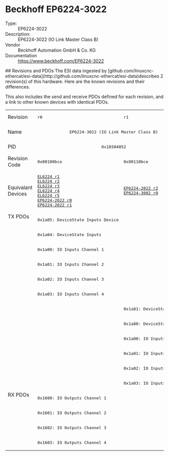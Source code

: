 #  Beckhoff EP6224-3022

<dl>
  <dt>Type:</dt><dd>EP6224-3022</dd>
  <dt>Description:</dt><dd>EP6224-3022 (IO Link Master Class B)</dd>
  <dt>Vendor</dt><dd>Beckhoff Automation GmbH & Co. KG</dd>
  <dt>Documentation</dt><dd><a href="https://www.beckhoff.com/EP6224-3022">https://www.beckhoff.com/EP6224-3022</a></dd>
</dl>
## Revisions and PDOs
The ESI data ingested by [github.com/linuxcnc-ethercat/esi-data](http://github.com/linuxcnc-ethercat/esi-data)describes 2 revision(s) of this hardware.  Here are the known revisions and their differences.

This also includes the send and receive PDOs defined for each revision, and a link to other known devices with identical PDOs.

<table>
<tr >
<td class="first">Revision</td>
<td ><pre>r0</pre></td>
<td ><pre>r1</pre></td>
</tr>
<tr >
<td class="first">Name</td>
<td  colspan=2 align="center"><pre>EP6224-3022 (IO Link Master Class B)</pre></td>
</tr>
<tr >
<td class="first">PID</td>
<td  colspan=2 align="center"><pre>0x18504052</pre></td>
</tr>
<tr >
<td class="first">Revision Code</td>
<td ><pre>0x00100bce</pre></td>
<td ><pre>0x00110bce</pre></td>
</tr>
<tr >
<td class="first">Equivalant Devices</td>
<td ><pre><a href="EL6224">EL6224 r1</a><br/><a href="EL6224">EL6224 r2</a><br/><a href="EL6224">EL6224 r3</a><br/><a href="EL6224">EL6224 r4</a><br/><a href="EL6224">EL6224 r5</a><br/><a href="EP6224-2022">EP6224-2022 r0</a><br/><a href="EP6224-2022">EP6224-2022 r1</a></pre></td>
<td ><pre><a href="EP6224-2022">EP6224-2022 r2</a><br/><a href="EP6224-3002">EP6224-3002 r0</a></pre></td>
</tr>
<tr class="txpdo pdosection">
<td class="first" rowspan=12 valign=top>TX PDOs</td>
<td><pre>0x1a05: DeviceState Inputs Device</pre></td>
<td colspan=2 align="left"></td>
</tr>
<tr class="txpdo pdosection">
<td ><pre>0x1a04: DeviceState Inputs</pre></td>
<td ></td>
</tr>
<tr class="txpdo pdosection">
<td ><pre>0x1a00: IO Inputs Channel 1</pre></td>
<td ></td>
</tr>
<tr class="txpdo pdosection">
<td ><pre>0x1a01: IO Inputs Channel 2</pre></td>
<td ></td>
</tr>
<tr class="txpdo pdosection">
<td ><pre>0x1a02: IO Inputs Channel 3</pre></td>
<td ></td>
</tr>
<tr class="txpdo pdosection">
<td ><pre>0x1a03: IO Inputs Channel 4</pre></td>
<td ></td>
</tr>
<tr class="txpdo pdosection">
<td ></td>
<td ><pre>0x1a81: DeviceState Inputs</pre></td>
</tr>
<tr class="txpdo pdosection">
<td ></td>
<td ><pre>0x1a80: DeviceState Inputs</pre></td>
</tr>
<tr class="txpdo pdosection">
<td ></td>
<td ><pre>0x1a00: IO Inputs Channel 1</pre></td>
</tr>
<tr class="txpdo pdosection">
<td ></td>
<td ><pre>0x1a01: IO Inputs Channel 2</pre></td>
</tr>
<tr class="txpdo pdosection">
<td ></td>
<td ><pre>0x1a02: IO Inputs Channel 3</pre></td>
</tr>
<tr class="txpdo pdosection">
<td ></td>
<td ><pre>0x1a03: IO Inputs Channel 4</pre></td>
</tr>
<tr class="rxpdo pdosection">
<td class="first" rowspan=4 valign=top>RX PDOs</td>
<td colspan=2 align="left"><pre>0x1600: IO Outputs Channel 1</pre></td>
<td></td>
</tr>
<tr class="rxpdo pdosection">
<td  colspan=2 align="left"><pre>0x1601: IO Outputs Channel 2</pre></td>
</tr>
<tr class="rxpdo pdosection">
<td  colspan=2 align="left"><pre>0x1602: IO Outputs Channel 3</pre></td>
</tr>
<tr class="rxpdo pdosection">
<td  colspan=2 align="left"><pre>0x1603: IO Outputs Channel 4</pre></td>
</tr>
</table>
